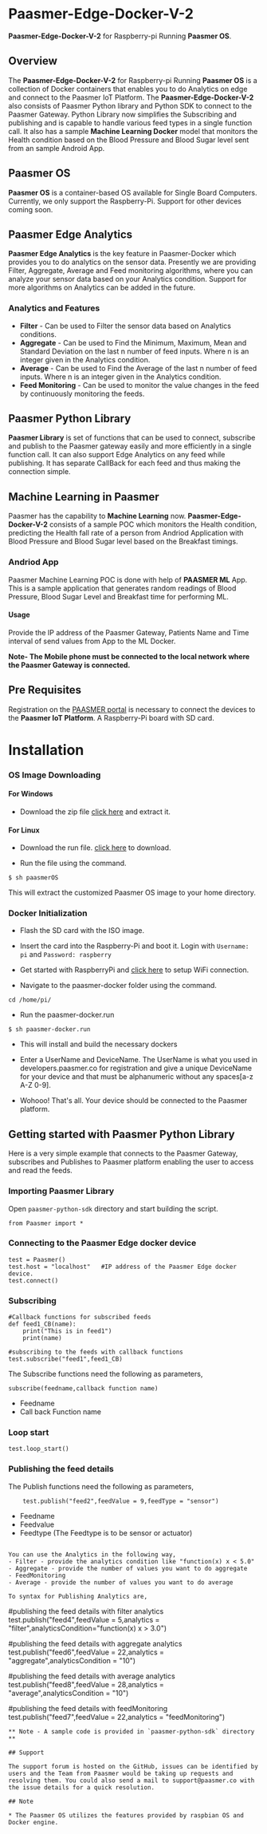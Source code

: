 # Paasmer-Edge-Docker-V-2
**Paasmer-Edge-Docker-V-2** for Raspberry-pi Running **Paasmer OS**.

## Overview

The **Paasmer-Edge-Docker-V-2** for Raspberry-pi Running **Paasmer OS** is a collection of Docker containers that enables you to do Analytics on edge and connect to the Paasmer IoT Platform. The **Paasmer-Edge-Docker-V-2** also consists of Paasmer Python library and Python SDK to connect to the Paasmer Gateway. Python Library now simplifies the Subscribing and publishing and is capable to handle various feed types in a single function call. It also has a sample **Machine Learning Docker** model that monitors the Health condition based on the Blood Pressure and Blood Sugar level sent from an sample Android App. 

## Paasmer OS
**Paasmer OS** is a container-based OS available for Single Board Computers. Currently, we only support the Raspberry-Pi. Support for other devices coming soon.

## Paasmer Edge Analytics 
**Paasmer Edge Analytics** is the key feature in Paasmer-Docker which provides you to do analytics on the sensor data. Presently we are providing Filter, Aggregate, Average and Feed monitoring algorithms, where you can analyze your sensor data based on your Analytics condition. Support for more algorithms on Analytics can be added in the future.

### Analytics and Features
* **Filter** - Can be used to Filter the sensor data based on Analytics conditions.
* **Aggregate** - Can be used to Find the Minimum, Maximum, Mean and Standard Deviation on the last n number of feed inputs. Where n is an integer given in the Analytics condition. 
* **Average** - Can be used to Find the Average of the last n number of feed inputs. Where n is an integer given in the Analytics condition.
* **Feed Monitoring** - Can be used to monitor the value changes in the feed by continuously monitoring the feeds. 


## Paasmer Python Library
**Paasmer Library** is set of functions that can be used to connect, subscribe and publish to the Paasmer gateway easily and more efficiently in a single function call. It can also support Edge Analytics on any feed while publishing. It has separate CallBack for each feed and thus making the connection simple.

## Machine Learning in Paasmer
Paasmer has the capability to **Machine Learning** now. **Paasmer-Edge-Docker-V-2** consists of a sample POC which monitors the Health condition, predicting the Health fall rate of a person from Andriod Application with Blood Pressure and Blood Sugar level based on the Breakfast timings.

### Andriod App
Paasmer Machine Learning POC is done with help of **PAASMER ML** App. This is a sample application that generates random readings of Blood Pressure, Blood Sugar Level and Breakfast time for performing ML. 

#### Usage 
Provide the IP address of the Paasmer Gateway, Patients Name and Time interval of send values from App to the ML Docker.

**Note- The Mobile phone must be connected to the local network where the Paasmer Gateway is connected.**

## Pre Requisites
Registration on the [PAASMER portal](http://developers.paasmer.co) is necessary to connect the devices to the **Paasmer IoT Platform**. A Raspberry-Pi board with SD card.


# Installation

### OS Image Downloading

#### For Windows
* Download the zip file [click here](https://github.com/PaasmerIoT/Paasmer-Edge-Docker-V-1/releases/download/1.0/paasmerOS.zip) and extract it.

#### For Linux
* Download the run file. [click here](https://github.com/PaasmerIoT/Paasmer-Edge-Docker-V-1/releases/download/1.0/paasmerOS) to download.

* Run the file using the command.
```
$ sh paasmerOS
```
This will extract the customized Paasmer OS image to your home directory.

### Docker Initialization

* Flash the SD card with the ISO image.

* Insert the card into the Raspberry-Pi and boot it. Login with `Username: pi` and `Password: raspberry`

* Get started with RaspberryPi and [click here](https://thepihut.com/blogs/raspberry-pi-tutorials/83502916-how-to-setup-wifi-on-raspbian-jessie-lite) to setup WiFi connection.

* Navigate to the paasmer-docker folder using the command.
```
cd /home/pi/
```

* Run the paasmer-docker.run
```
$ sh paasmer-docker.run
```
* This will install and build the necessary dockers
* Enter a UserName and DeviceName. The UserName is what you used in developers.paasmer.co for registration and give a unique DeviceName for your device and that must be alphanumeric without any spaces[a-z A-Z 0-9].

* Wohooo! That's all. Your device should be connected to the Paasmer platform.

## Getting started with Paasmer Python Library
Here is a very simple example that connects to the Paasmer Gateway, subscribes and Publishes to Paasmer platform enabling the user to access and read the feeds.

### Importing Paasmer Library
Open `paasmer-python-sdk` directory and start building the script.

```
from Paasmer import *
```
### Connecting to the Paasmer Edge docker device
```
test = Paasmer()
test.host = "localhost"   #IP address of the Paasmer Edge docker device.
test.connect()
```


### Subscribing 
```
#Callback functions for subscribed feeds
def feed1_CB(name):
    print("This is in feed1")
    print(name)

#subscribing to the feeds with callback functions
test.subscribe("feed1",feed1_CB)

```
The Subscribe functions need the following as parameters,
```
subscribe(feedname,callback function name)
```
- Feedname
- Call back Function name 

### Loop start
```
test.loop_start()
```

### Publishing the feed details 
The Publish functions need the following as parameters,
```
    test.publish("feed2",feedValue = 9,feedType = "sensor")

```
- Feedname
- Feedvalue
- Feedtype (The Feedtype is to be sensor or actuator)
```

You can use the Analytics in the following way,
- Filter - provide the analytics condition like "function(x) x < 5.0"
- Aggregate - provide the number of values you want to do aggregate
- FeedMonitoring
- Average - provide the number of values you want to do average

To syntax for Publishing Analytics are,
```
#publishing the feed details with filter analytics 
    test.publish("feed4",feedValue = 5,analytics = "filter",analyticsCondition="function(x) x > 3.0")

#publishing the feed details with aggregate analytics
    test.publish("feed6",feedValue = 22,analytics = "aggregate",analyticsCondition = "10")

#publishing the feed details with average analytics
    test.publish("feed8",feedValue = 28,analytics = "average",analyticsCondition = "10")

#publishing the feed details with feedMonitoring
    test.publish("feed7",feedValue = 22,analytics = "feedMonitoring")
```
** Note - A sample code is provided in `paasmer-python-sdk` directory **

## Support

The support forum is hosted on the GitHub, issues can be identified by users and the Team from Paasmer would be taking up requests and resolving them. You could also send a mail to support@paasmer.co with the issue details for a quick resolution.

## Note

* The Paasmer OS utilizes the features provided by raspbian OS and Docker engine.


